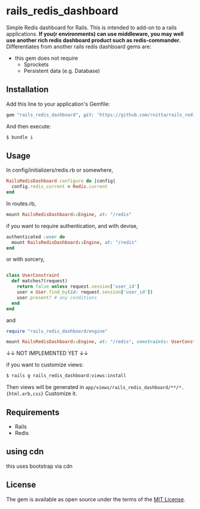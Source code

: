 # rails_redis_dashboard

Simple Redis dashboard for Rails. This is intended to add-on to a rails applications.
**If you(r environments) can use middleware, you may well use another rich redis dashboard product such as
redis-commander.**  
Differentiates from another rails redis dashboard gems are:

- this gem does not require
    - Sprockets
    - Persistent data (e.g. Database)

## Installation

Add this line to your application's Gemfile:

```ruby
gem "rails_redis_dashboard", git: 'https://github.com/rnitta/rails_redis_dashboard'
```

And then execute:

```bash
$ bundle i
```

## Usage

In config/initializers/redis.rb or somewhere,

```ruby
RailsRedisDashboard.configure do |config|
  config.redis_current = Redis.current
end
```

In routes.rb,

```ruby
mount RailsRedisDashboard::Engine, at: "/redis"
```

if you want to require authentication, and with devise,

```ruby
authenticated :user do
  mount RailsRedisDashboard::Engine, at: "/redis"
end
```

or with sorcery,

```ruby

class UserConstraint
  def matches?(request)
    return false unless request.session['user_id']
    user = User.find_by(id: request.session['user_id'])
    user.present? # any conditions
  end
end
```

and

```ruby
require "rails_redis_dashboard/engine"

mount RailsRedisDashboard::Engine, at: "/redis", constraints: UserConstraint.new
```

↓↓ NOT IMPLEMENTED YET ↓↓

if you want to customize views:

```bash
$ rails g rails_redis_dashboard:views:install
```

Then views will be generated in `app/views/rails_redis_dashboard/**/*.{html.erb,css}`
Customize it.

## Requirements

- Rails
- Redis

## using cdn

this uses bootstrap via cdn

## License

The gem is available as open source under the terms of the [MIT License](https://opensource.org/licenses/MIT).
